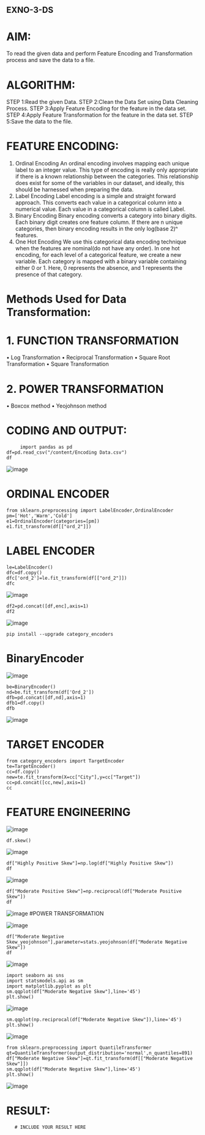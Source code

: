 ## EXNO-3-DS

# AIM:
To read the given data and perform Feature Encoding and Transformation process and save the data to a file.

# ALGORITHM:
STEP 1:Read the given Data.
STEP 2:Clean the Data Set using Data Cleaning Process.
STEP 3:Apply Feature Encoding for the feature in the data set.
STEP 4:Apply Feature Transformation for the feature in the data set.
STEP 5:Save the data to the file.

# FEATURE ENCODING:
1. Ordinal Encoding
An ordinal encoding involves mapping each unique label to an integer value. This type of encoding is really only appropriate if there is a known relationship between the categories. This relationship does exist for some of the variables in our dataset, and ideally, this should be harnessed when preparing the data.
2. Label Encoding
Label encoding is a simple and straight forward approach. This converts each value in a categorical column into a numerical value. Each value in a categorical column is called Label.
3. Binary Encoding
Binary encoding converts a category into binary digits. Each binary digit creates one feature column. If there are n unique categories, then binary encoding results in the only log(base 2)ⁿ features.
4. One Hot Encoding
We use this categorical data encoding technique when the features are nominal(do not have any order). In one hot encoding, for each level of a categorical feature, we create a new variable. Each category is mapped with a binary variable containing either 0 or 1. Here, 0 represents the absence, and 1 represents the presence of that category.

# Methods Used for Data Transformation:
  # 1. FUNCTION TRANSFORMATION
• Log Transformation
• Reciprocal Transformation
• Square Root Transformation
• Square Transformation
  # 2. POWER TRANSFORMATION
• Boxcox method
• Yeojohnson method

# CODING AND OUTPUT:
```
     import pandas as pd
df=pd.read_csv("/content/Encoding Data.csv")
df
```
![image](https://github.com/user-attachments/assets/1bada278-5599-436c-b4ea-958091238d77)
# ORDINAL ENCODER
```
from sklearn.preprocessing import LabelEncoder,OrdinalEncoder
pm=['Hot','Warm','Cold']
e1=OrdinalEncoder(categories=[pm])
e1.fit_transform(df[["ord_2"]])
```
# LABEL ENCODER
```
le=LabelEncoder()
dfc=df.copy()
dfc['ord_2']=le.fit_transform(df[["ord_2"]])
dfc
```
![image](https://github.com/user-attachments/assets/c50dba69-4468-45ea-8890-e44e74a3c56e)
```
df2=pd.concat([df,enc],axis=1)
df2
```

![image](https://github.com/user-attachments/assets/2a2b96fc-bf1f-41e7-baed-4d34a5301288)
```
pip install --upgrade category_encoders
```
# BinaryEncoder

![image](https://github.com/user-attachments/assets/9cb84dbc-e190-45ab-beba-6a148c6c7c21)
```
be=BinaryEncoder()
nd=be.fit_transform(df['Ord_2'])
dfb=pd.concat([df,nd],axis=1)
dfb1=df.copy()
dfb
```

![image](https://github.com/user-attachments/assets/c378d657-7739-427d-8969-b4a3bfeefb54)
# TARGET ENCODER
```
from category_encoders import TargetEncoder
te=TargetEncoder()
cc=df.copy()
new=te.fit_transform(X=cc["City"],y=cc["Target"])
cc=pd.concat([cc,new],axis=1)
cc
```
# FEATURE ENGINEERING

![image](https://github.com/user-attachments/assets/1512a40e-f55f-4456-93fd-a02bc2ede577)
```
df.skew()
```

![image](https://github.com/user-attachments/assets/efb5d971-2bce-45d6-bb2b-0673eec1b99d)
```
df["Highly Positive Skew"]=np.log(df["Highly Positive Skew"])
df
```

![image](https://github.com/user-attachments/assets/d1e6e9a4-0f8f-4bda-955d-b5b4122cc5d5)
```
df["Moderate Positive Skew"]=np.reciprocal(df["Moderate Positive Skew"])
df
```

![image](https://github.com/user-attachments/assets/62910b5f-d846-4787-bf41-a1cc1ad20dc0)
#POWER TRANSFORMATION

![image](https://github.com/user-attachments/assets/d3cae296-4fc9-4a19-9343-dfa11ec02ccd)
```
df["Moderate Negative Skew_yeojohnson"],parameter=stats.yeojohnson(df["Moderate Negative Skew"])
df
```

![image](https://github.com/user-attachments/assets/b88039fb-f8e6-4c25-93b9-de7a86c377ae)
```
import seaborn as sns
import statsmodels.api as sm
import matplotlib.pyplot as plt
sm.qqplot(df["Moderate Negative Skew"],line='45')
plt.show()
```

![image](https://github.com/user-attachments/assets/d5dc2b0f-c586-469d-aa89-49eb5e2ae362)
```
sm.qqplot(np.reciprocal(df["Moderate Negative Skew"]),line='45')
plt.show()
```

![image](https://github.com/user-attachments/assets/2a5cc166-64c1-4b28-a607-f91462d48411)
```
from sklearn.preprocessing import QuantileTransformer
qt=QuantileTransformer(output_distribution='normal',n_quantiles=891)
df["Moderate Negative Skew"]=qt.fit_transform(df[["Moderate Negative Skew"]])
sm.qqplot(df["Moderate Negative Skew"],line='45')
plt.show()
```

![image](https://github.com/user-attachments/assets/58e9e14a-e412-4fd2-bbc5-eeb4ab403e9b)

# RESULT:
       # INCLUDE YOUR RESULT HERE

       
